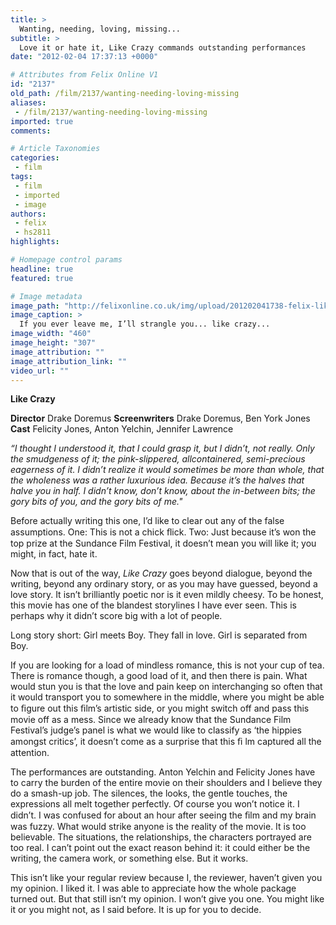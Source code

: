 ```yaml
---
title: >
  Wanting, needing, loving, missing...
subtitle: >
  Love it or hate it, Like Crazy commands outstanding performances
date: "2012-02-04 17:37:13 +0000"

# Attributes from Felix Online V1
id: "2137"
old_path: /film/2137/wanting-needing-loving-missing
aliases:
 - /film/2137/wanting-needing-loving-missing
imported: true
comments:

# Article Taxonomies
categories:
 - film
tags:
 - film
 - imported
 - image
authors:
 - felix
 - hs2811
highlights:

# Homepage control params
headline: true
featured: true

# Image metadata
image_path: "http://felixonline.co.uk/img/upload/201202041738-felix-like-crazy-460x307.jpg"
image_caption: >
  If you ever leave me, I’ll strangle you... like crazy...
image_width: "460"
image_height: "307"
image_attribution: ""
image_attribution_link: ""
video_url: ""
---
```


__Like Crazy__

__Director__ Drake Doremus
__Screenwriters__ Drake Doremus, Ben York Jones
__Cast__ Felicity Jones, Anton Yelchin, Jennifer Lawrence

_“I thought I understood it, that I could grasp it, but I didn’t, not really. Only the smudgeness of it; the pink-slippered, allcontainered, semi-precious eagerness of it. I didn’t realize it would sometimes be more than whole, that the wholeness was a rather luxurious idea. Because it’s the halves that halve you in half. I didn’t know, don’t know, about the in-between bits; the gory bits of you, and the gory bits of me."_

Before actually writing this one, I’d like to clear out any of the false assumptions. One: This is not a chick ﬂick. Two: Just because it’s won the top prize at the Sundance Film Festival, it doesn’t mean you will like it; you might, in fact, hate it.

Now that is out of the way, _Like Crazy_ goes beyond dialogue, beyond the writing, beyond any ordinary story, or as you may have guessed, beyond a love story. It isn’t brilliantly poetic nor is it even mildly cheesy. To be honest, this movie has one of the blandest storylines I have ever seen. This is perhaps why it didn’t score big with a lot of people.

Long story short: Girl meets Boy. They fall in love. Girl is separated from Boy.

If you are looking for a load of mindless romance, this is not your cup of tea. There is romance though, a good load of it, and then there is pain. What would stun you is that the love and pain keep on interchanging so often that it would transport you to somewhere in the middle, where you might be able to ﬁgure out this ﬁlm’s artistic side, or you might switch off and pass this movie off as a mess. Since we already know that the Sundance Film Festival’s judge’s panel is what we would like to classify as ‘the hippies amongst critics’, it doesn’t come as a surprise that this ﬁ lm captured all the attention.

The performances are outstanding. Anton Yelchin and Felicity Jones have to carry the burden of the entire movie on their shoulders and I believe they do a smash-up job. The silences, the looks, the gentle touches, the expressions all melt together perfectly. Of course you won’t notice it. I didn’t. I was confused for about an hour after seeing the ﬁlm and my brain was fuzzy. What would strike anyone is the reality of the movie. It is too believable. The situations, the relationships, the characters portrayed are too real. I can’t point out the exact reason behind it: it could either be the writing, the camera work, or something else. But it works.

This isn’t like your regular review because I, the reviewer, haven’t given you my opinion. I liked it. I was able to appreciate how the whole package turned out. But that still isn’t my opinion. I won’t give you one. You might like it or you might not, as I said before. It is up for you to decide.
